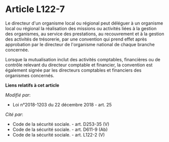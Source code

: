 # Article L122-7

Le directeur d'un organisme local ou régional peut déléguer à un organisme local ou régional la réalisation des missions ou
activités liées à la gestion des organismes, au service des prestations, au recouvrement et à la gestion des activités de
trésorerie, par une convention qui prend effet après approbation par le directeur de l'organisme national de chaque branche
concernée.

Lorsque la mutualisation inclut des activités comptables, financières ou de contrôle relevant du directeur comptable et
financier, la convention est également signée par les directeurs comptables et financiers des organismes concernés.

**Liens relatifs à cet article**

_Modifié par_:

  - Loi n°2018-1203 du 22 décembre 2018 - art. 25

_Cité par_:

  - Code de la sécurité sociale. - art. D253-35 (V)
  - Code de la sécurité sociale. - art. D611-9 (Ab)
  - Code de la sécurité sociale. - art. L122-2 (V)
